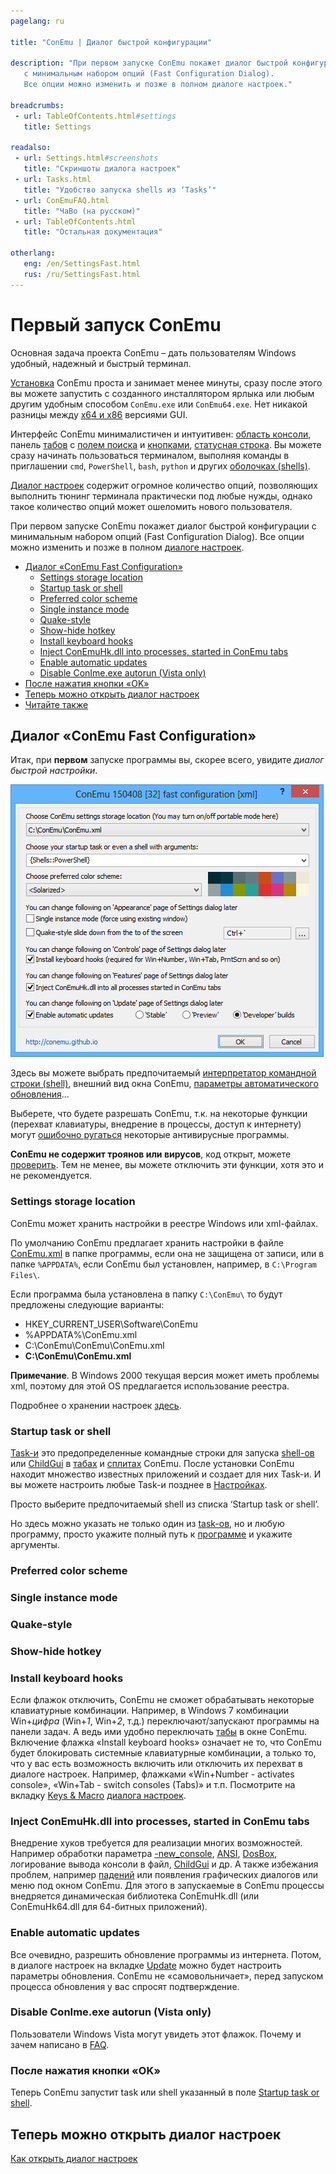 ```yaml
---
pagelang: ru

title: "ConEmu | Диалог быстрой конфигурации"

description: "При первом запуске ConEmu покажет диалог быстрой конфигурации
   с минимальным набором опций (Fast Configuration Dialog).
   Все опции можно изменить и позже в полном диалоге настроек."

breadcrumbs:
 - url: TableOfContents.html#settings
   title: Settings

readalso:
 - url: Settings.html#screenshots
   title: "Скриншоты диалога настроек"
 - url: Tasks.html
   title: "Удобство запуска shells из ‘Tasks’"
 - url: ConEmuFAQ.html
   title: "ЧаВо (на русском)"
 - url: TableOfContents.html
   title: "Остальная документация"

otherlang:
   eng: /en/SettingsFast.html
   rus: /ru/SettingsFast.html
---
```


# Первый запуск ConEmu

Основная задача проекта ConEmu – дать пользователям Windows
удобный, надежный и быстрый терминал.


[Установка](Installation.html) ConEmu проста и занимает менее минуты,
сразу после этого вы можете запустить с созданного инсталлятором ярлыка
или любым другим удобным способом `ConEmu.exe` или `ConEmu64.exe`.
Нет никакой разницы между [x64 и x86](VersionComparison.html#x64-or-x86) версиями GUI.

Интерфейс ConEmu минималистичен и интуитивен: [область консоли](VirtualConsole.html),
панель [табов](TabBar.html) c [полем поиска](SearchBar.html)
и [кнопками](ToolBar.html), [статусная строка](StatusBar.html).
Вы можете сразу начинать пользоваться терминалом, выполняя
команды в приглашении `cmd`, `PowerShell`, `bash`, `python`
и других [оболочках (shells)](TerminalVsShell.html).

[Диалог настроек](Settings.html) содержит огромное количество опций,
позволяющих выполнить тюнинг терминала практически под любые нужды,
однако такое количество опций может ошеломить нового пользователя.

При первом запуске ConEmu покажет диалог быстрой конфигурации
с минимальным набором опций (Fast Configuration Dialog).
Все опции можно изменить и позже в полном [диалоге настроек](Settings.html).


* [Диалог «ConEmu Fast Configuration»](#fast-configuration)
  * [Settings storage location](#settings-storage)
  * [Startup task or shell](#startup-task)
  * [Preferred color scheme](#color-scheme)
  * [Single instance mode](#single-instance)
  * [Quake-style](#quake-style)
  * [Show-hide hotkey](#show-hide-hotkey)
  * [Install keyboard hooks](#keyboard-hooks)
  * [Inject ConEmuHk.dll into processes, started in ConEmu tabs](#inject-conemuhk)
  * [Enable automatic updates](#auto-update)
  * [Disable ConIme.exe autorun (Vista only)](#disable-conime)
* [После нажатия кнопки «OK»](#after-ok)
* [Теперь можно открыть диалог настроек](#open-settings)
* [Читайте также](#read-also)


<h2 id="fast-configuration"> Диалог «ConEmu Fast Configuration» </h2>

Итак, при **первом** запуске программы вы, скорее всего,
увидите *диалог быстрой настройки*.

![Диалог предварительной настройки ConEmu](/img/Settings-Fast.png)

Здесь вы можете выбрать предпочитаемый
[интерпретатор командной строки (shell)](TerminalVsShell.html),
внешний вид окна ConEmu,
[параметры автоматического обновления](SettingsUpdate.html)...

Выберете, что будете разрешать ConEmu, т.к. на некоторые функции
(перехват клавиатуры, внедрение в процессы, доступ к интернету)
могут [ошибочно ругаться](FalseAlarms.html) некоторые антивирусные программы.

**ConEmu не содержит троянов или вирусов**,
код открыт, можете [проверить](Source.html).
Тем не менее, вы можете отключить эти функции, хотя это и не рекомендуется.



<h3 id="settings-storage"> Settings storage location </h3>

ConEmu может хранить настройки в реестре Windows или xml-файлах.

По умолчанию ConEmu предлагает хранить настройки в файле
[ConEmu.xml](ConEmuXml.html)
в папке программы, если она не защищена от записи,
или в папке `%APPDATA%`, если ConEmu был установлен,
например, в `C:\Program Files\`.

Если программа была установлена в папку `C:\ConEmu\` то будут предложены следующие варианты:

* HKEY_CURRENT_USER\Software\ConEmu
* %APPDATA%\ConEmu.xml
* C:\ConEmu\ConEmu\ConEmu.xml
* **C:\ConEmu\ConEmu.xml**

**Примечание**. В Windows 2000 текущая версия может иметь проблемы xml,
поэтому для этой OS предлагается использование реестра.

Подробнее о хранении настроек [здесь](ConEmuXml.html).


<h3 id="startup-task"> Startup task or shell </h3>

[Task-и](Tasks.html) это предопределенные командные строки
для запуска [shell-ов](TerminalVsShell.html) или [ChildGui](ChildGui.html)
в [табах](TabBar.html) и [сплитах](SplitScreen.html) ConEmu.
После установки ConEmu находит множество известных приложений и создает для них Task-и.
И вы можете настроить любые Task-и позднее в [Настройках](SettingsTasks.html).

Просто выберите предпочитаемый shell из списка ‘Startup task or shell’.

Но здесь можно указать не только один из [task-ов](Tasks.html),
но и любую программу, просто укажите полный путь к
[программе](https://wikipedia.org/wiki/Executable)
и укажите аргументы.


<h3 id="color-scheme"> Preferred color scheme </h3>
<h3 id="single-instance"> Single instance mode </h3>
<h3 id="quake-style"> Quake-style </h3>
<h3 id="show-hide-hotkey"> Show-hide hotkey </h3>

<h3 id="keyboard-hooks"> Install keyboard hooks </h3>

Если флажок отключить, ConEmu не сможет обрабатывать некоторые
клавиатурные комбинации.
Например, в Windows 7 комбинации Win+*цифра* (Win+*1*, Win+*2*, т.д.)
переключают/запускают программы на панели задач.
А ведь ими удобно переключать [табы](TabBar.html) в окне ConEmu.
Включение флажка «Install keyboard hooks» означает не то,
что ConEmu будет блокировать системные клавиатурные комбинации,
а только то, что у вас есть возможность включить или отключить их
перехват в диалоге настроек.
Например, флажками «Win+Number - activates console»,
«Win+Tab - switch consoles (Tabs)» и т.п.
Посмотрите на вкладку [Keys & Macro](SettingsHotkeys.html) [диалога настроек](Settings.html).


<h3 id="inject-conemuhk"> Inject ConEmuHk.dll into processes, started in ConEmu tabs </h3>

Внедрение хуков требуется для реализации многих возможностей.
Например обработки параметра [-new_console](NewConsole.html),
[ANSI](AnsiEscapeCodes.html), [DosBox](DosBox.html),
логирование вывода консоли в файл, [ChildGui](ChildGui.html) и др.
А также избежания проблем, например [падений](MicrosoftBugs.html)
или появления графических диалогов или меню под окном ConEmu.
Для этого в запускаемые в ConEmu процессы внедряется динамическая библиотека
ConEmuHk.dll (или ConEmuHk64.dll для 64-битных приложений).


<h3 id="auto-update"> Enable automatic updates </h3>

Все очевидно, разрешить обновление программы из интернета.
Потом, в диалоге настроек на вкладке [Update](SettingsUpdate.html)
можно будет настроить параметры обновления.
ConEmu не «самовольничает», перед запуском процесса обновления у вас спросят подтверждение.


<h3 id="disable-conime"> Disable ConIme.exe autorun (Vista only) </h3>

Пользователи Windows Vista могут увидеть этот флажок.
Почему и зачем написано в [FAQ](ConEmuFAQ.html#Windows_Vista).


<h3 id="after-ok"> После нажатия кнопки «OK» </h3>

Теперь ConEmu запустит task или shell
указанный в поле [Startup task or shell](#startup-task).


<h2 id="open-settings"> Теперь можно открыть диалог настроек </h2>

[Как открыть диалог настроек](Settings.html#Settings_dialog)

